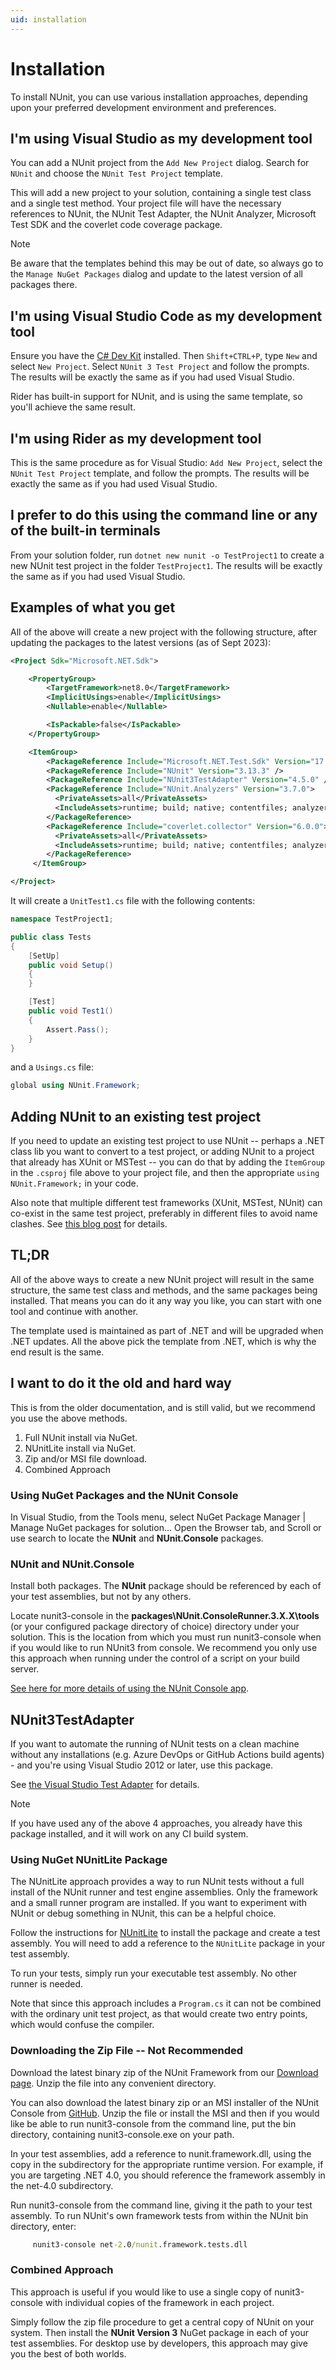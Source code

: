 ```yaml
---
uid: installation
---
```


# Installation

To install NUnit, you can use various installation approaches, depending upon your preferred development environment and preferences.

## I'm using Visual Studio as my development tool

You can add a NUnit project from the `Add New Project` dialog. Search for `NUnit` and choose the `NUnit Test Project` template.

This will add a new project to your solution, containing a single test class and a single test method. Your project file will have the necessary references to NUnit, the NUnit Test Adapter, the NUnit Analyzer, Microsoft Test SDK and the coverlet code coverage package.

> [!NOTE]
> Be aware that the templates behind this may be out of date, so always go to the `Manage NuGet Packages` dialog and update to the latest version of all packages there.

## I'm using Visual Studio Code as my development tool

Ensure you have the [C# Dev Kit](https://code.visualstudio.com/docs/csharp/get-started) installed. Then `Shift+CTRL+P`, type `New` and select `New Project`. Select `NUnit 3 Test Project` and follow the prompts.
The results will be exactly the same as if you had used Visual Studio.

Rider has built-in support for NUnit, and is using the same template, so you'll achieve the same result.

## I'm using Rider as my development tool

This is the same procedure as for Visual Studio: `Add New Project`, select the `NUnit Test Project` template, and follow the prompts.
The results will be exactly the same as if you had used Visual Studio.

## I prefer to do this using the command line or any of the built-in terminals

From your solution folder, run `dotnet new nunit -o TestProject1` to create a new NUnit test project in the folder `TestProject1`.
The results will be exactly the same as if you had used Visual Studio.

## Examples of what you get

All of the above will create a new project with the following structure, after updating the packages to the latest versions (as of Sept 2023):

```xml
<Project Sdk="Microsoft.NET.Sdk">

    <PropertyGroup>
        <TargetFramework>net8.0</TargetFramework>
        <ImplicitUsings>enable</ImplicitUsings>
        <Nullable>enable</Nullable>

        <IsPackable>false</IsPackable>
    </PropertyGroup>

    <ItemGroup>
        <PackageReference Include="Microsoft.NET.Test.Sdk" Version="17.7.2" />
        <PackageReference Include="NUnit" Version="3.13.3" />
        <PackageReference Include="NUnit3TestAdapter" Version="4.5.0" />
        <PackageReference Include="NUnit.Analyzers" Version="3.7.0">
          <PrivateAssets>all</PrivateAssets>
          <IncludeAssets>runtime; build; native; contentfiles; analyzers; buildtransitive</IncludeAssets>
        </PackageReference>
        <PackageReference Include="coverlet.collector" Version="6.0.0">
          <PrivateAssets>all</PrivateAssets>
          <IncludeAssets>runtime; build; native; contentfiles; analyzers; buildtransitive</IncludeAssets>
        </PackageReference>
     </ItemGroup>

</Project>

```

It will create a `UnitTest1.cs` file with the following contents:

```cs
namespace TestProject1;

public class Tests
{
    [SetUp]
    public void Setup()
    {
    }

    [Test]
    public void Test1()
    {
        Assert.Pass();
    }
}
```

and a `Usings.cs` file:

```cs
global using NUnit.Framework;
```

## Adding NUnit to an existing test project

If you need to update an existing test project to use NUnit -- perhaps a .NET  class lib you want to convert to a test project, or adding NUnit to a project that already has XUnit or MSTest -- you can do that by adding the `ItemGroup` in the `.csproj` file above to your project file, and then the appropriate `using NUnit.Framework;` in your code.

Also note that multiple different test frameworks (XUnit, MSTest, NUnit) can co-exist in the same test project, preferably in different files to avoid name clashes. See [this blog post](https://devblogs.microsoft.com/devops/part-2using-traits-with-different-test-frameworks-in-the-unit-test-explorer/) for details.

## TL;DR

All of the above ways to create a new NUnit project will result in the same structure, the same test class and methods, and the same packages being installed. That means you can do it any way you like, you can start with one tool and continue with another.

The template used is maintained as part of .NET and will be upgraded when .NET updates. All the above pick the template from .NET, which is why the end result is the same.

## I want to do it the old and hard way

This is from the older documentation, and is still valid, but we recommend you use the above methods.

1. Full NUnit install via NuGet.
2. NUnitLite install via NuGet.
3. Zip and/or MSI file download.
4. Combined Approach

### Using NuGet Packages and the NUnit Console

In Visual Studio, from the Tools menu, select NuGet Package Manager | Manage NuGet packages for solution...
Open the Browser tab, and Scroll or use search to locate the **NUnit** and **NUnit.Console** packages.

### NUnit and NUnit.Console

Install both packages. The **NUnit** package should be referenced by each of your test assemblies, but not by any others.

Locate nunit3-console in the **packages\NUnit.ConsoleRunner.3.X.X\tools** (or your configured package directory of choice) directory under your solution. This is the location from which you must run nunit3-console when if you would like to run NUnit3 from console.
We recommend you only use this approach when running under the control of a script on your build server.

 [See here for more details of using the NUnit Console app](https://github.com/nunit/nunit-console#readme).

## NUnit3TestAdapter

If you want to automate the running of NUnit tests on a clean machine without any installations (e.g. Azure DevOps or GitHub Actions build agents) - and you're using Visual Studio 2012 or later, use this package.

See [the Visual Studio Test Adapter](xref:vstestadapterinstallation) for details.

> [!NOTE]
> If you have used any of the above 4 approaches, you already have this package installed, and it will work on any CI build system.

### Using NuGet NUnitLite Package

The NUnitLite approach provides a way to run NUnit tests without a full install of the NUnit runner and test engine assemblies. Only the framework and a small runner program are installed. If you want to experiment with NUnit or debug something in NUnit, this can be a helpful choice.

Follow the instructions for [NUnitLite](xref:nunitlite) to install the package and create a test assembly. You will need to add a reference to the `NUnitLite` package in your test assembly.

To run your tests, simply run your executable test assembly. No other runner is needed.

Note that since this approach includes a `Program.cs` it can not be combined with the ordinary unit test project, as that would create two entry points, which would confuse the compiler.

### Downloading the Zip File -- Not Recommended

Download the latest binary zip of the NUnit Framework from our [Download page](https://nunit.org/download/). Unzip the file into any convenient directory.

You can also download the latest binary zip or an MSI installer of the NUnit Console from [GitHub](https://github.com/nunit/nunit-console/releases). Unzip the file or install the MSI and then if you would like be able to run nunit3-console from the command line, put the bin directory, containing nunit3-console.exe on your path.

In your test assemblies, add a reference to nunit.framework.dll, using the copy in the subdirectory for the appropriate runtime version. For example, if you are targeting .NET 4.0, you should reference the framework assembly in the net-4.0 subdirectory.

Run nunit3-console from the command line, giving it the path to your test assembly. To run NUnit's own framework tests from within the NUnit bin directory, enter:

```cmd
     nunit3-console net-2.0/nunit.framework.tests.dll
```

### Combined Approach

This approach is useful if you would like to use a single copy of nunit3-console with individual copies of the framework in each project.

Simply follow the zip file procedure to get a central copy of NUnit on your system. Then install the **NUnit Version 3** NuGet package in each of your test assemblies. For desktop use by developers, this approach may give you the best of both worlds.
